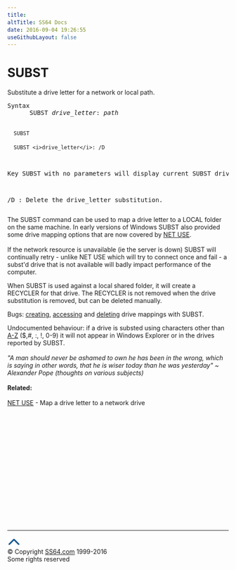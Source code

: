 ```yaml
---
title:
altTitle: SS64 Docs
date: 2016-09-04 19:26:55
useGithubLayout: false
---
```

<!-- #BeginLibraryItem "/Library/head_nt.lbi" --><!-- #EndLibraryItem --><h1>SUBST</h1> 
<p>Substitute a drive letter for a network or local path.</p>
<pre>Syntax
      SUBST <i>drive_letter</i>: <i>path</i>
   
      SUBST 
   
      SUBST <i>drive_letter</i>: /D

Key
   SUBST with no parameters will display current SUBST drives

   /D : Delete the drive_letter substitution.</pre>
<p>The SUBST command can be used to map a drive letter to a LOCAL folder on the same machine. In early versions of Windows SUBST also provided some drive mapping options that are now covered by <a href="net_share.html">NET USE</a>.<br>
<br>
 If the network resource is unavailable (ie the server is down) SUBST will continually 
retry - unlike NET USE which will try to connect once and fail - a subst'd drive that is not 
available will badly impact performance of the computer.</p>
<p>  When SUBST is used against a local shared folder, it will create 
  a RECYCLER for that drive. The RECYCLER is not removed when the drive substitution 
is removed, but can be deleted manually.</p>
<p>Bugs: <a href="https://support.microsoft.com/kb/218740">creating</a>, <a href="https://support.microsoft.com/kb/246887">accessing</a> and <a href="https://support.microsoft.com/kb/258625">deleting</a> drive mappings with SUBST. </p>
<p>Undocumented behaviour: if a drive is substed using characters other than <a href="http://ss64.org/viewtopic.php?id=1599">A-Z</a> ($,#, :, !, 0-9) it will not appear in Windows Explorer or in the drives reported by SUBST.<br>
  <br>
  <i class="quote">"A man should never be ashamed to own he has been in the wrong, which 
  is saying in other words, that he is wiser today than he was yesterday" 
  ~ Alexander 
  Pope (thoughts on various subjects) </i> <br>
  <br>
  <b>Related:</b><br>
  <br>
<a href="net_share.html">NET USE</a> - Map a drive letter to a network drive</p><!-- #BeginLibraryItem "/Library/foot_nt.lbi" --><p><script async="" src="//pagead2.googlesyndication.com/pagead/js/adsbygoogle.js"></script>
<!-- windows300 -->
<ins class="adsbygoogle" style="display:inline-block;width:300px;height:250px" data-ad-client="ca-pub-6140977852749469" data-ad-slot="7649547908"></ins>
<script>
(adsbygoogle = window.adsbygoogle || []).push({});
</script></p>
<hr>
<div id="bl" class="footer"><a href="#"><img src="../images/top.png" width="30" height="22" alt="Back to the Top"></a></div>
<div id="br" class="footer, tagline">© Copyright <a href="http://ss64.com/">SS64.com</a> 1999-2016<br>
Some rights reserved</div><!-- #EndLibraryItem -->
